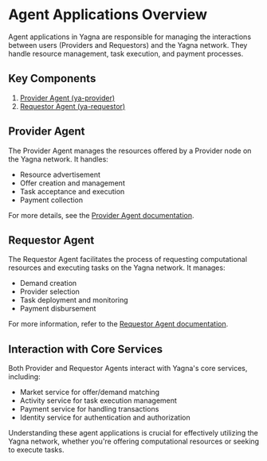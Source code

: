 # Agent Applications Overview

Agent applications in Yagna are responsible for managing the interactions between users (Providers and Requestors) and the Yagna network. They handle resource management, task execution, and payment processes.

## Key Components

1. [Provider Agent (ya-provider)](provider.md)
2. [Requestor Agent (ya-requestor)](requestor.md)

## Provider Agent

The Provider Agent manages the resources offered by a Provider node on the Yagna network. It handles:

- Resource advertisement
- Offer creation and management
- Task acceptance and execution
- Payment collection

For more details, see the [Provider Agent documentation](provider.md).

## Requestor Agent

The Requestor Agent facilitates the process of requesting computational resources and executing tasks on the Yagna network. It manages:

- Demand creation
- Provider selection
- Task deployment and monitoring
- Payment disbursement

For more information, refer to the [Requestor Agent documentation](requestor.md).

## Interaction with Core Services

Both Provider and Requestor Agents interact with Yagna's core services, including:

- Market service for offer/demand matching
- Activity service for task execution management
- Payment service for handling transactions
- Identity service for authentication and authorization

Understanding these agent applications is crucial for effectively utilizing the Yagna network, whether you're offering computational resources or seeking to execute tasks.